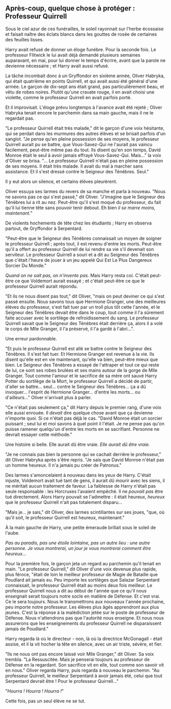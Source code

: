 ## Après-coup, quelque chose à protéger : Professeur Quirrell

<div markdown="1">

Sous le ciel azur de ces funérailles, le soleil rayonnait sur l'herbe
écossaise et faisait naître des éclats blancs dans les gouttes de rosée
de certaines des feuilles lisses.

Harry avait refusé de donner un éloge funèbre. Pour la seconde fois. Le
professeur Flitwick le lui avait déjà demandé plusieurs semaines
auparavant, en mai, pour lui donner le temps d'écrire, avant que la
parole ne devienne nécessaire ; et Harry avait aussi refusé.

La tâche incombait donc à un Gryffondor en sixième année, Oliver
Habryka, qui était quatrième en points Quirrell, et qui avait aussi été
général d'une armée. Le garçon de dix-sept ans était grand, pas
particulièrement beau, et vêtu de robes noires. Plutôt qu'une cravate
rouge, il en avait choisi une violette, comme le professeur Quirrell en
avait parfois porté.

Et il improvisait. L'éloge prévu longtemps à l'avance avait été rejeté ;
Oliver Habryka tenait encore le parchemin dans sa main gauche, mais il
ne le regardait pas.

"Le professeur Quirrell était très malade," dit le garçon d'une voix
hésitante, qui se perdait dans les murmures des autres élèves et se
brisait parfois d'un sanglot. "Je pense qu'en pleine possession de ses
moyens, le professeur Quirrell aurait pu se battre, que Vous-Savez-Qui
ne l'aurait pas vaincu facilement, peut-être même pas du tout. Ils
disent qu'en son temps, David Monroe était le seul à avoir jamais
effrayé Vous-Savez-Qui. Mais…" la voix d'Oliver se brisa. "… Le
professeur Quirrell n'était pas en pleine possession de ses moyens. Il
était très malade. Il avait du mal à marcher sans assistance. Et il
s'est dressé contre le Seigneur des Ténèbres. Seul."

Il y eut alors un silence, et certains élèves pleurèrent.

Oliver essuya ses larmes du revers de sa manche et parla à nouveau.
"Nous ne savons pas ce qui s'est passé," dit Oliver. "J'imagine que le
Seigneur des Ténèbres lui a rit au nez. Peut-être qu'il s'est moqué du
professeur, du fait qu'il lui tienne tête sans pouvoir tenir debout. Eh
bien *il se marre moins, maintenant.*"

De violents hochements de tête chez les étudiants ; Harry en observa
partout, de Gryffondor à Serpentard.

"Peut-être que le Seigneur des Ténèbres connaissait un moyen de soigner
le professeur Quirrell ; après tout, il est revenu d'entre les morts.
Peut-être qu'il a offert au professeur Quirrell de lui rendre sa vie
s'il devenait son serviteur. Le professeur Quirrell a souri et a dit au
Seigneur des Ténèbres que c'était l'heure de jouer à un jeu appelé Qui
Est Le Plus Dangereux Sorcier Du Monde."

*Quand on ne sait pas, on n'invente pas.* Mais Harry resta coi. C'était
peut-être ce que Voldemort aurait essayé ; et c'était peut-être ce que
le professeur Quirrell aurait répondu.

"Et ils ne nous disent pas tout," dit Oliver, "mais on peut deviner ce
qui s'est passé ensuite. Nous savons tous que Hermione Granger, une des
meilleures élèves du professeur, s'est fait tuer par un troll plus tôt
cette l'année, et le Seigneur des Ténèbres devait être dans le coup,
tout comme il l'a sûrement faite accuser avec le sortilège de
refroidissement du sang. Le professeur Quirrell savait que le Seigneur
des Ténèbres était derrière ça, alors il a volé le corps de Mlle
Granger, il l'a préservé, il l'a gardé à l'abri…".

Une erreur pardonnable.

"Et puis le professeur Quirrell est allé se battre contre le Seigneur
des Ténèbres. Il s'est fait tuer. Et Hermione Granger est revenue à la
vie. Ils disent qu'elle est en vie maintenant, qu'elle va bien,
peut-être mieux que bien. Le Seigneur des Ténèbres a essayé de
l'attraper et tout ce qui reste de lui, ce sont ses robes brulées et ses
mains autour de la gorge de Mlle Granger. Tout comme l'amour et le
sacrifice de sa mère ont sauvé Harry Potter du sortilège de la Mort, le
professeur Quirrell a décidé de partir, d'aller se battre… seul… contre
le Seigneur des Ténèbres… ça a dû invoquer… l'esprit de Hermione
Granger… d'entre les morts… ou d'ailleurs…" Oliver n'arrivait plus à
parler.

"Ce n'était pas seulement ça," dit Harry depuis le premier rang, d'une
voix elle aussi enrouée. Il *devait* dire quelque chose avant que ça
devienne n'importe quoi. Si ce n'était pas déjà le cas. "David Monroe
était un sorcier puissant ; seul lui et moi savons à quel point il
l'était. Je ne pense pas qu'on puisse ramener quelqu'un d'entre les
morts en se sacrifiant. Personne ne devrait essayer cette méthode."

Une histoire si belle. Elle aurait dû être vraie. *Elle aurait dû être
vraie.*

"Je ne connais pas bien la personne qui se cachait derrière le
professeur," dit Oliver Habryka après s'être repris. "Je sais que David
Monroe n'était pas un homme heureux. Il n'a jamais pu créer de
Patronus."

Des larmes s'amoncelaient à nouveau dans les yeux de Harry. C'était
injuste, Voldemort avait tué tant de gens, il aurait dû mourir avec les
siens, il ne méritait aucun traitement de faveur. La faiblesse de Harry
n'était pas seule responsable : les Horcruxes l'avaient empêché. Il ne
*pouvait pas* être tué directement. Alors Harry pouvait se l'admettre :
il était heureux, *heureux* que le professeur Quirrell n'ait pas
totalement disparu…

"Mais je… je sais," dit Oliver, des larmes scintillantes sur ses joues,
"que, où qu'il soit, le professeur Quirrell est heureux, maintenant."

À la main gauche de Harry, une petite émeraude brillait sous le soleil
de l'aube.

*Pas au paradis, pas une étoile lointaine, pas un autre lieu : une autre
personne. Je vous montrerai, un jour je vous montrerai comment être
heureux…*

Pour la première fois, le garçon jeta un regard au parchemin qu'il
tenait en main. "Le professeur Quirrell," dit Oliver d'une voix devenue
plus rapide, plus féroce, "était de loin le meilleur professeur de Magie
de Bataille que Poudlard ait jamais eu. Peu importe les sortilèges que
Salazar Serpentard connaissait, le professeur Quirrell était au moins
deux fois meilleur. Le professeur Quirrell nous a dit au début de
l'année que ce qu'il nous enseignait serait toujours notre socle en
matière de Défense. Et c'est vrai. Ce le sera toujours. Nous le
transmettrons aux nouveaux l'année prochaine, peu importe notre
professeur. Les élèves plus âgés apprendront aux plus jeunes. C'est la
réponse à la malédiction jetée sur le poste de professeur de Défense.
Nous n'attendrons pas que l'autorité nous enseigne. Et nous nous
assurerons que les enseignements du professeur Quirrell ne disparaissent
jamais de Poudlard."

Harry regarda là où le directeur - non, là où la directrice McGonagall -
était assise, et il la vit hocher la tête en silence, avec un air
triste, sévère, et fier.

"Ils ne nous ont pas encore laissé voir Mlle Granger," dit Oliver. Sa
voix trembla. "La Ressuscitée. Mais je penserai toujours au professeur
de Défense en la regardant. Son sacrifice vit en elle, tout comme son
savoir vit en nous." Oliver regarda Harry, puis regarda à nouveau le
parchemin. "Au professeur Quirrell, le meilleur Serpentard à avoir
jamais été, celui que tout Serpentard devrait être ! Pour le professeur
Quirrell…"

"*Hourra ! Hourra ! Hourra !*"

Cette fois, pas un seul élève ne se tut.

</div>

